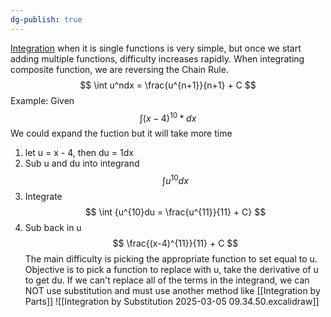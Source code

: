 ```yaml
---
dg-publish: true
---
```


[Integration](./Integrals) when it is single functions is very simple, but once we start adding multiple functions, difficulty increases rapidly. When integrating composite function, we are reversing the Chain Rule.
$$
\int u^ndx = \frac{u^{n+1}}{n+1} + C
$$
Example:
Given $$ \int (x-4)^{10}*dx $$ We could expand the fuction but it will take more time
1. let u = x - 4, then du = 1dx
2. Sub u and du into integrand $$ \int u^{10}dx $$
3. Integrate $$ \int {u^{10}du = \frac{u^{11}}{11} + C} $$
4. Sub back in u $$ \frac{(x-4)^{11}}{11} + C $$
The main difficulty is picking the appropriate function to set equal to u. Objective is to pick a function to replace with u, take the derivative of u to get du. If we can't replace all of the terms in the integrand, we can NOT use substitution and must use another method like [[Integration by Parts]]
![[Integration by Substitution 2025-03-05 09.34.50.excalidraw]]